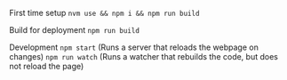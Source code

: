 First time setup
`nvm use && npm i && npm run build`

Build for deployment
`npm run build`

Development
`npm start` (Runs a server that reloads the webpage on changes)
`npm run watch` (Runs a watcher that rebuilds the code, but does not reload the page)
